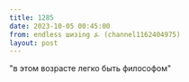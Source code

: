 ```yaml
---
title: 1285
date: 2023-10-05 00:45:00
from: endless шизing ⍼ (channel1162404975)
layout: post
---
```


"в этом возрасте легко быть философом"
